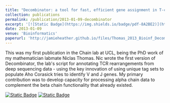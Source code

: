 ```yaml
---
title: "Decombinator: a tool for fast, efficient gene assignment in T-cell receptor sequences using a finite state machine"
collection: publications
permalink: /publication/2013-01-09-decombinator
excerpt: '[![Static Badge](https://img.shields.io/badge/pdf-8A2BE2)](http://jamieheather.github.io/files/Thomas_2013_Bioinf_Decombinator.pdf) [![Static Badge](https://img.shields.io/badge/doi-purple)](https://dx.doi.org/10.1093/bioinformatics/btt004) Decombinator, for TCRseq annotation'
date: 2013-01-09
venue: 'Bioinformatics'
paperurl: 'http://jamieheather.github.io/files/Thomas_2013_Bioinf_Decombinator.pdf'
---
```

This was my first publication in the Chain lab at UCL, being the PhD work of my mathematician labmate Niclas Thomas. Nic wrote the first version of Decombinator, the lab's script for annotating TCR rearrangements from deep sequencing data - using the key innovation of using unique tag sets to populate Aho Corasick tries to identify V and J genes. My primary contribution was to develop capacity for processing alpha chain data to complement the beta chain functionality that already existed.



[![Static Badge](https://img.shields.io/badge/pdf-8A2BE2)](http://jamieheather.github.io/files/Thomas_2013_Bioinf_Decombinator.pdf) [![Static Badge](https://img.shields.io/badge/doi-purple)](https://dx.doi.org/10.1093/bioinformatics/btt004) 